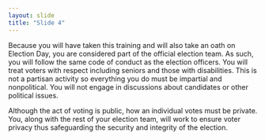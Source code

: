 ```yaml
---
layout: slide
title: "Slide 4"
---
```


Because you will have taken this training and will also take an oath on Election Day, you are considered part of the official election team. As such, you will follow the same code of conduct as the election officers. You will treat voters with respect including seniors and those with disabilities. This is not a partisan activity so everything you do must be impartial and nonpolitical. You will not engage in discussions about candidates or other political issues.

Although the act of voting is public, how an individual votes must be private. You, along with the rest of your election team, will work to ensure voter privacy thus safeguarding the security and integrity of the election.
